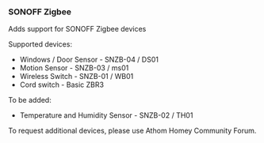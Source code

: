 ### SONOFF Zigbee
Adds support for SONOFF Zigbee devices

Supported devices:
- Windows / Door Sensor - SNZB-04 / DS01
- Motion Sensor - SNZB-03 / ms01
- Wireless Switch - SNZB-01 / WB01
- Cord switch - Basic ZBR3

To be added:
- Temperature and Humidity Sensor - SNZB-02 / TH01

To request additional devices, please use Athom Homey Community Forum.